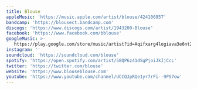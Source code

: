 ```yaml
---
title: Blouse
appleMusic: 'https://music.apple.com/artist/blouse/424106957'
bandcamp: 'https://blousect.bandcamp.com'
discogs: 'https://www.discogs.com/artist/1943200-Blouse'
facebook: 'https://www.facebook.com/bblouse'
googleMusic: >-
   https://play.google.com/store/music/artist?id=Aqifxarg4logiava3e6nt2byv4i
instagram: ''
soundcloud: 'https://soundcloud.com/blouse'
spotify: 'https://open.spotify.com/artist/58QP6z41dSgPjoiJkIjCcL'
twitter: 'https://twitter.com/blouse'
website: 'https://www.blouseblouse.com'
youtube: 'https://www.youtube.com/channel/UCCQJpRQe1yr7rFi--9PS7ow'
---
```

